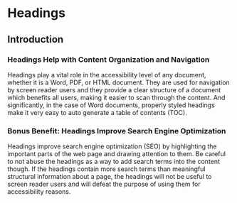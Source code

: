 # Headings

## Introduction

### Headings Help with Content Organization and Navigation

Headings play a vital role in the accessibility level of any document, whether it is a Word, PDF, or HTML document. They are used for navigation by screen reader users and they provide a clear structure of a document which benefits all users, making it easier to scan through the content. And significantly, in the case of Word documents, properly styled headings make it very easy to auto generate a table of contents (TOC).

### Bonus Benefit: Headings Improve Search Engine Optimization

Headings improve search engine optimization (SEO) by highlighting the important parts of the web page and drawing attention to them. Be careful to not abuse the headings as a way to add search terms into the content though. If the headings contain more search terms than meaningful structural information about a page, the headings will not be useful to screen reader users and will defeat the purpose of using them for accessibility reasons.